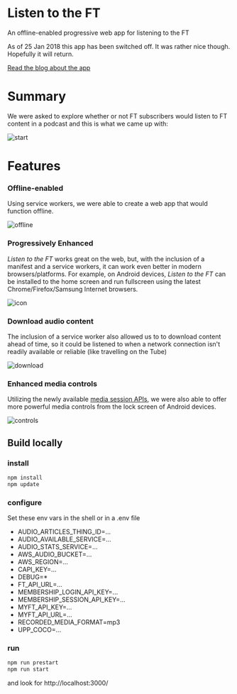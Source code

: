 # Listen to the FT
An offline-enabled progressive web app for listening to the FT

As of 25 Jan 2018 this app has been switched off. It was rather nice though. Hopefully it will return.

[Read the blog about the app](http://labs.ft.com/2017/02/listen-to-the-ft)

# Summary

We were asked to explore whether or not FT subscribers would listen to FT content in a podcast and this is what we came up with:

![start](https://cloud.githubusercontent.com/assets/913687/23973963/9c003a3e-09d0-11e7-9998-edbea4c71e83.gif)

# Features

### Offline-enabled

Using service workers, we were able to create a web app that would function offline.

![offline](https://cloud.githubusercontent.com/assets/913687/23973947/818b8a96-09d0-11e7-8789-c06d5db84b2c.gif)

### Progressively Enhanced

_Listen to the FT_ works great on the web, but, with the inclusion of a manifest and a service workers, it can work even better in modern browsers/platforms. For example, on Android devices, _Listen to the FT_ can be installed to the home screen and run fullscreen using the latest Chrome/Firefox/Samsung Internet browsers.

![icon](https://cloud.githubusercontent.com/assets/913687/23974304/7816a39a-09d2-11e7-8082-1741320a3979.png)

### Download audio content

The inclusion of a service worker also allowed us to to download content ahead of time, so it could be listened to when a network connection isn't readily available or reliable (like travelling on the Tube)

![download](https://cloud.githubusercontent.com/assets/913687/23973981/af95841e-09d0-11e7-8a9d-56d78db360fd.gif)

### Enhanced media controls

Utilizing the newly available [media session APIs](https://developers.google.com/web/updates/2017/02/media-session), we were also able to offer more powerful media controls from the lock screen of Android devices.

![controls](https://cloud.githubusercontent.com/assets/913687/23974321/90c6ce10-09d2-11e7-8414-a567e566e94e.png)

## Build locally

### install

```sh
npm install
npm update
```

### configure

Set these env vars in the shell or in a .env file

* AUDIO_ARTICLES_THING_ID=...
* AUDIO_AVAILABLE_SERVICE=...
* AUDIO_STATS_SERVICE=...
* AWS_AUDIO_BUCKET=...
* AWS_REGION=...
* CAPI_KEY=...
* DEBUG=*
* FT_API_URL=...
* MEMBERSHIP_LOGIN_API_KEY=...
* MEMBERSHIP_SESSION_API_KEY=...
* MYFT_API_KEY=...
* MYFT_API_URL=...
* RECORDED_MEDIA_FORMAT=mp3
* UPP_COCO=...

### run

```sh
npm run prestart
npm run start
```

and look for http://localhost:3000/
